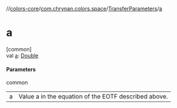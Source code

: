 //[colors-core](../../../index.md)/[com.chrynan.colors.space](../index.md)/[TransferParameters](index.md)/[a](a.md)

# a

[common]\
val [a](a.md): [Double](https://kotlinlang.org/api/latest/jvm/stdlib/kotlin/-double/index.html)

#### Parameters

common

| | |
|---|---|
| a | Value a in the equation of the EOTF described above. |
